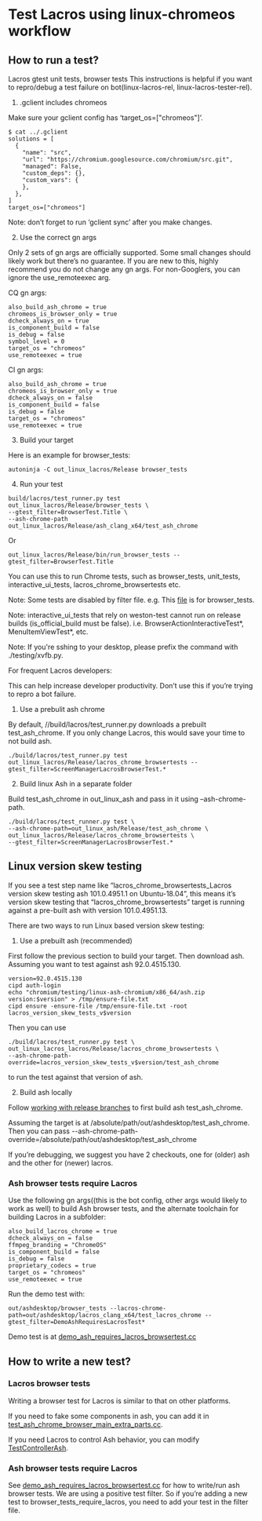 # Test Lacros using linux-chromeos workflow

## How to run a test?

Lacros gtest unit tests, browser tests
This instructions is helpful if you want to repro/debug a test failure on
bot(linux-lacros-rel, linux-lacros-tester-rel).

1.  .gclient includes chromeos

Make sure your gclient config has ‘target_os=["chromeos"]’.
```
$ cat ../.gclient
solutions = [
  {
    "name": "src",
    "url": "https://chromium.googlesource.com/chromium/src.git",
    "managed": False,
    "custom_deps": {},
    "custom_vars": {
    },
  },
]
target_os=["chromeos"]
```

Note: don’t forget to run ‘gclient sync’ after you make changes.

2.  Use the correct gn args

Only 2 sets of gn args are officially supported. Some small changes should
likely work but there’s no guarantee. If you are new to this, highly recommend
you do not change any gn args. For non-Googlers, you can ignore the use_remoteexec arg.

CQ gn args:
```
also_build_ash_chrome = true
chromeos_is_browser_only = true
dcheck_always_on = true
is_component_build = false
is_debug = false
symbol_level = 0
target_os = "chromeos"
use_remoteexec = true
```

CI gn args:
```
also_build_ash_chrome = true
chromeos_is_browser_only = true
dcheck_always_on = false
is_component_build = false
is_debug = false
target_os = "chromeos"
use_remoteexec = true
```

3.  Build your target

Here is an example for browser_tests:
```
autoninja -C out_linux_lacros/Release browser_tests
```

4.  Run your test

```
build/lacros/test_runner.py test out_linux_lacros/Release/browser_tests \
--gtest_filter=BrowserTest.Title \
--ash-chrome-path out_linux_lacros/Release/ash_clang_x64/test_ash_chrome
```
Or
```
out_linux_lacros/Release/bin/run_browser_tests --gtest_filter=BrowserTest.Title
```

You can use this to run Chrome tests, such as browser_tests, unit_tests,
interactive_ui_tests, lacros_chrome_browsertests etc.

Note: Some tests are disabled by filter file. e.g. This
[file](https://source.chromium.org/chromium/chromium/src/+/main:testing/buildbot/filters/linux-lacros.browser_tests.filter)
is for browser_tests.

Note: interactive_ui_tests that rely on weston-test cannot run on release builds
(is_official_build must be false). i.e. BrowserActionInteractiveTest*,
MenuItemViewTest*, etc.

Note: If you're sshing to your desktop, please prefix the command with
./testing/xvfb.py.

For frequent Lacros developers:

This can help increase developer productivity. Don’t use this if you’re trying
to repro a bot failure.

1.  Use a prebulit ash chrome

By default, //build/lacros/test_runner.py downloads a prebuilt test_ash_chrome.
If you only change Lacros, this would save your time to not build ash.
```
./build/lacros/test_runner.py test out_linux_lacros/Release/lacros_chrome_browsertests --gtest_filter=ScreenManagerLacrosBrowserTest.*
```

2.  Build linux Ash in a separate folder

Build test_ash_chrome in out_linux_ash and pass in it using –ash-chrome-path.
```
./build/lacros/test_runner.py test \
--ash-chrome-path=out_linux_ash/Release/test_ash_chrome \
out_linux_lacros/Release/lacros_chrome_browsertests \
--gtest_filter=ScreenManagerLacrosBrowserTest.*
```

## Linux version skew testing

If you see a test step name like “lacros_chrome_browsertests_Lacros version skew
testing ash 101.0.4951.1 on Ubuntu-18.04”, this means it’s version skew testing
that “lacros_chrome_browsertests” target is running against a pre-built ash with
version 101.0.4951.13.

There are two ways to run Linux based version skew testing:

1. Use a prebuilt ash (recommended)

First follow the previous section to build your target. Then download ash.
Assuming you want to test against ash 92.0.4515.130.
```
version=92.0.4515.130
cipd auth-login
echo "chromium/testing/linux-ash-chromium/x86_64/ash.zip version:$version" > /tmp/ensure-file.txt
cipd ensure -ensure-file /tmp/ensure-file.txt -root lacros_version_skew_tests_v$version
```

Then you can use
```
./build/lacros/test_runner.py test \
out_linux_lacros_lacros/Release/lacros_chrome_browsertests \
--ash-chrome-path-override=lacros_version_skew_tests_v$version/test_ash_chrome
```
to run the test against that version of ash.

2. Build ash locally

Follow [working with release branches](https://www.chromium.org/developers/how-tos/get-the-code/working-with-release-branches/)
to first build ash test_ash_chrome.

Assuming the target is at /absolute/path/out/ashdesktop/test_ash_chrome. Then
you can pass --ash-chrome-path-override=/absolute/path/out/ashdesktop/test_ash_chrome

If you’re debugging, we suggest you have 2 checkouts, one for (older) ash and
the other for (newer) lacros.

### Ash browser tests require Lacros

Use the following gn args((this is the bot config, other args would likely to
work as well) to build Ash browser tests, and the alternate toolchain for
building Lacros in a subfolder:
```
also_build_lacros_chrome = true
dcheck_always_on = false
ffmpeg_branding = "ChromeOS"
is_component_build = false
is_debug = false
proprietary_codecs = true
target_os = "chromeos"
use_remoteexec = true
```
Run the demo test with:
```
out/ashdesktop/browser_tests --lacros-chrome-path=out/ashdesktop/lacros_clang_x64/test_lacros_chrome --gtest_filter=DemoAshRequiresLacrosTest*
```
Demo test is at
[demo_ash_requires_lacros_browsertest.cc](https://source.chromium.org/chromium/chromium/src/+/main:chrome/test/base/chromeos/demo_ash_requires_lacros_browsertest.cc)


## How to write a new test?

### Lacros browser tests

Writing a browser test for Lacros is similar to that on other platforms.

If you need to fake some components in ash, you can add it in
[test_ash_chrome_browser_main_extra_parts.cc](https://source.chromium.org/chromium/chromium/src/+/main:chrome/test/base/chromeos/test_ash_chrome_browser_main_extra_parts.cc).

If you need Lacros to control Ash behavior, you can modify
[TestControllerAsh](https://source.chromium.org/chromium/chromium/src/+/main:chrome/browser/ash/crosapi/test_controller_ash.h?q=TestControllerAsh&ss=chromium%2Fchromium%2Fsrc).

### Ash browser tests require Lacros

See
[demo_ash_requires_lacros_browsertest.cc](https://source.chromium.org/chromium/chromium/src/+/main:chrome/test/base/chromeos/demo_ash_requires_lacros_browsertest.cc)
 for how to write/run ash browser
tests. We are using a positive test filter. So if you’re adding a new test to
browser_tests_require_lacros, you need to add your test in the filter file.
